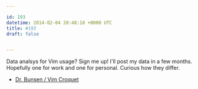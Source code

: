 ```yaml
---

id: 193
datetime: 2014-02-04 20:48:18 +0000 UTC
title: #193
draft: false


---
```


Data analsys for Vim usage? Sign me up! I'll post my data in a few months. Hopefully one for work and one for personal. Curious how they differ. 

 
 * [Dr. Bunsen / Vim Croquet](http://www.drbunsen.org/vim-croquet/)


